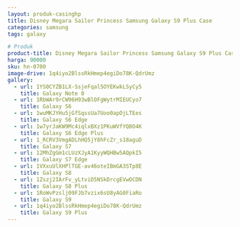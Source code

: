 ```yaml
---
layout: produk-casinghp
title: Disney Megara Sailor Princess Samsung Galaxy S9 Plus Case
categories: samsung
tags: galaxy

# Produk
product-title: Disney Megara Sailor Princess Samsung Galaxy S9 Plus Case
harga: 90000
sku: hn-0700
image-drive: 1q4iyo2BlssRkHmep4egiDo78K-QdrUmz
gallery:
  - url: 1YS0CYZB1LX-SsjeFqal5OYEKwkLSyCy5
    title: Galaxy Note 8
  - url: 1RbWAr9rCW96H93wBlOFgWytrMIEUCyo7
    title: Galaxy S6
  - url: 1wuMKJYHu5jGfSqssUa7Uoo0apOjLTEes
    title: Galaxy S6 Edge
  - url: 1w7yrJaKW9Mc4iqlxBXz1PKuWVfYQ8O4K
    title: Galaxy S6 Edge Plus
  - url: 1_RCRV3VmgADLhHQ5jY8hFcZr_s18aguD
    title: Galaxy S7
  - url: 12MhZgGm1cLUzXJyA1KyyWQHBw5AQpkI5
    title: Galaxy S7 Edge
  - url: 1VXxuUlXHPlTGE-av46oteIBmGA3STp8E
    title: Galaxy S8
  - url: 1Zszj2IArFv_yLtviD5NSkDrcgEVwOCDN
    title: Galaxy S8 Plus
  - url: 1RoWvPzslj09FJb7vzix6sU8yAG0FiaRo
    title: Galaxy S9
  - url: 1q4iyo2BlssRkHmep4egiDo78K-QdrUmz
    title: Galaxy S9 Plus
---
```

